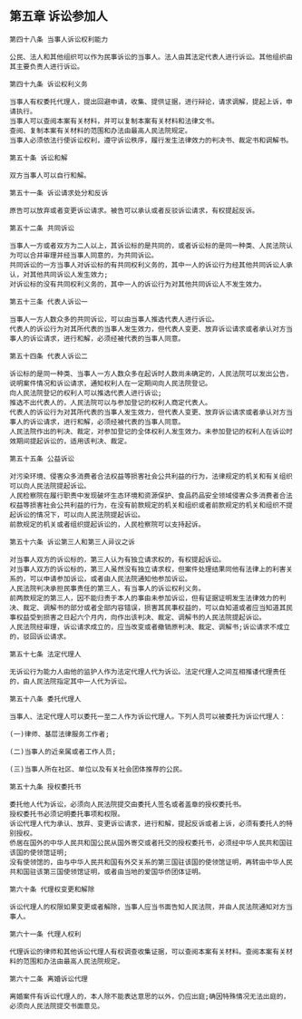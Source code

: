 ## 第五章 诉讼参加人
    
    第四十八条 当事人诉讼权利能力
    
    公民、法人和其他组织可以作为民事诉讼的当事人。法人由其法定代表人进行诉讼。其他组织由其主要负责人进行诉讼。
    
    第四十九条 诉讼权利义务
    
    当事人有权委托代理人，提出回避申请，收集、提供证据，进行辩论，请求调解，提起上诉，申请执行。
    当事人可以查阅本案有关材料，并可以复制本案有关材料和法律文书。
    查阅、复制本案有关材料的范围和办法由最高人民法院规定。
    当事人必须依法行使诉讼权利，遵守诉讼秩序，履行发生法律效力的判决书、裁定书和调解书。
    
    第五十条 诉讼和解
    
    双方当事人可以自行和解。
    
    第五十一条 诉讼请求处分和反诉
    
    原告可以放弃或者变更诉讼请求。被告可以承认或者反驳诉讼请求，有权提起反诉。
    
    第五十二条 共同诉讼
    
    当事人一方或者双方为二人以上，其诉讼标的是共同的，或者诉讼标的是同一种类、人民法院认为可以合并审理并经当事人同意的，为共同诉讼。
    共同诉讼的一方当事人对诉讼标的有共同权利义务的，其中一人的诉讼行为经其他共同诉讼人承认，对其他共同诉讼人发生效力;
    对诉讼标的没有共同权利义务的，其中一人的诉讼行为对其他共同诉讼人不发生效力。
    
    第五十三条 代表人诉讼一
    
    当事人一方人数众多的共同诉讼，可以由当事人推选代表人进行诉讼。
    代表人的诉讼行为对其所代表的当事人发生效力，但代表人变更、放弃诉讼请求或者承认对方当事人的诉讼请求，进行和解，必须经被代表的当事人同意。
    
    第五十四条 代表人诉讼二
    
    诉讼标的是同一种类、当事人一方人数众多在起诉时人数尚未确定的，人民法院可以发出公告，说明案件情况和诉讼请求，通知权利人在一定期间向人民法院登记。
    向人民法院登记的权利人可以推选代表人进行诉讼;
    推选不出代表人的，人民法院可以与参加登记的权利人商定代表人。
    代表人的诉讼行为对其所代表的当事人发生效力，但代表人变更、放弃诉讼请求或者承认对方当事人的诉讼请求，进行和解，必须经被代表的当事人同意。
    人民法院作出的判决、裁定，对参加登记的全体权利人发生效力。未参加登记的权利人在诉讼时效期间提起诉讼的，适用该判决、裁定。
    
    第五十五条 公益诉讼
    
    对污染环境、侵害众多消费者合法权益等损害社会公共利益的行为，法律规定的机关和有关组织可以向人民法院提起诉讼。
    人民检察院在履行职责中发现破坏生态环境和资源保护、食品药品安全领域侵害众多消费者合法权益等损害社会公共利益的行为，在没有前款规定的机关和组织或者前款规定的机关和组织不提起诉讼的情况下，可以向人民法院提起诉讼。
    前款规定的机关或者组织提起诉讼的，人民检察院可以支持起诉。
    
    第五十六条 诉讼第三人和第三人异议之诉
    
    对当事人双方的诉讼标的，第三人认为有独立请求权的，有权提起诉讼。
    对当事人双方的诉讼标的，第三人虽然没有独立请求权，但案件处理结果同他有法律上的利害关系的，可以申请参加诉讼，或者由人民法院通知他参加诉讼。
    人民法院判决承担民事责任的第三人，有当事人的诉讼权利义务。
    前两款规定的第三人，因不能归责于本人的事由未参加诉讼，但有证据证明发生法律效力的判决、裁定、调解书的部分或者全部内容错误，损害其民事权益的，可以自知道或者应当知道其民事权益受到损害之日起六个月内，向作出该判决、裁定、调解书的人民法院提起诉讼。
    人民法院经审理，诉讼请求成立的，应当改变或者撤销原判决、裁定、调解书;诉讼请求不成立的，驳回诉讼请求。
    
    第五十七条 法定代理人
    
    无诉讼行为能力人由他的监护人作为法定代理人代为诉讼。法定代理人之间互相推诿代理责任的，由人民法院指定其中一人代为诉讼。
    
    第五十八条 委托代理人
    
    当事人、法定代理人可以委托一至二人作为诉讼代理人。下列人员可以被委托为诉讼代理人：
    
    (一)律师、基层法律服务工作者;
    
    (二)当事人的近亲属或者工作人员;
    
    (三)当事人所在社区、单位以及有关社会团体推荐的公民。
    
    第五十九条 授权委托书
    
    委托他人代为诉讼，必须向人民法院提交由委托人签名或者盖章的授权委托书。
    授权委托书必须记明委托事项和权限。
    诉讼代理人代为承认、放弃、变更诉讼请求，进行和解，提起反诉或者上诉，必须有委托人的特别授权。
    侨居在国外的中华人民共和国公民从国外寄交或者托交的授权委托书，必须经中华人民共和国驻该国的使领馆证明;
    没有使领馆的，由与中华人民共和国有外交关系的第三国驻该国的使领馆证明，再转由中华人民共和国驻该第三国使领馆证明，或者由当地的爱国华侨团体证明。
    
    第六十条 代理权变更和解除
    
    诉讼代理人的权限如果变更或者解除，当事人应当书面告知人民法院，并由人民法院通知对方当事人。
    
    第六十一条 代理人权利
    
    代理诉讼的律师和其他诉讼代理人有权调查收集证据，可以查阅本案有关材料。查阅本案有关材料的范围和办法由最高人民法院规定。
    
    第六十二条 离婚诉讼代理
    
    离婚案件有诉讼代理人的，本人除不能表达意思的以外，仍应出庭;确因特殊情况无法出庭的，必须向人民法院提交书面意见。
    
